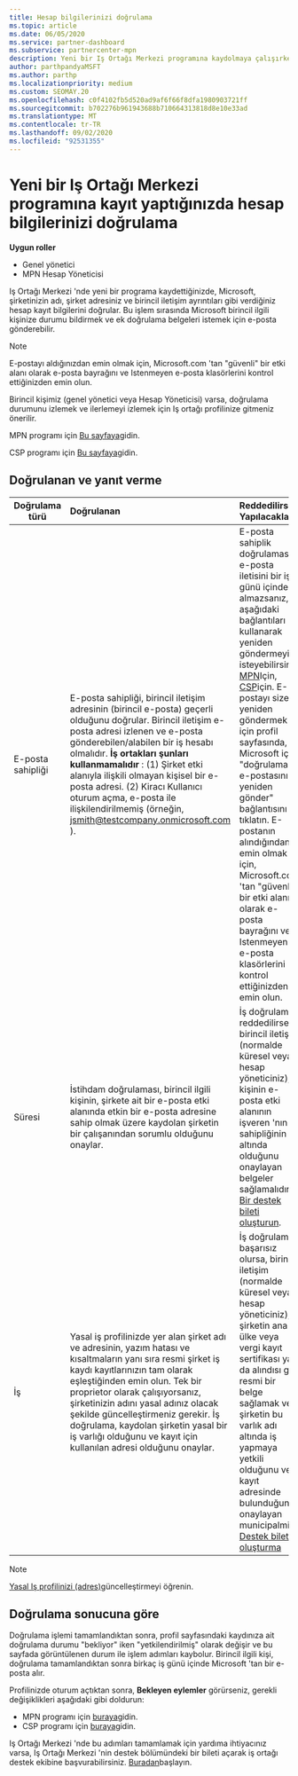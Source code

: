 ```yaml
---
title: Hesap bilgilerinizi doğrulama
ms.topic: article
ms.date: 06/05/2020
ms.service: partner-dashboard
ms.subservice: partnercenter-mpn
description: Yeni bir Iş Ortağı Merkezi programına kaydolmaya çalışırken hesap doğrulamanın durumunu izleyin. Gerekirse ek bilgi sağlamayı öğrenin.
author: parthpandyaMSFT
ms.author: parthp
ms.localizationpriority: medium
ms.custom: SEOMAY.20
ms.openlocfilehash: c0f4102fb5d520ad9af6f66f8dfa1980903721ff
ms.sourcegitcommit: b702276b961943688b710664313818d8e10e33ad
ms.translationtype: MT
ms.contentlocale: tr-TR
ms.lasthandoff: 09/02/2020
ms.locfileid: "92531355"
---
```

# <a name="verify-your-account-information-when-you-enroll-in-a-new-partner-center-program"></a>Yeni bir Iş Ortağı Merkezi programına kayıt yaptığınızda hesap bilgilerinizi doğrulama

**Uygun roller**

- Genel yönetici
- MPN Hesap Yöneticisi

Iş Ortağı Merkezi 'nde yeni bir programa kaydettiğinizde, Microsoft, şirketinizin adı, şirket adresiniz ve birincil iletişim ayrıntıları gibi verdiğiniz hesap kayıt bilgilerini doğrular. Bu işlem sırasında Microsoft birincil ilgili kişinize durumu bildirmek ve ek doğrulama belgeleri istemek için e-posta gönderebilir.

>[!NOTE]
>E-postayı aldığınızdan emin olmak için, Microsoft.com 'tan "güvenli" bir etki alanı olarak e-posta bayrağını ve Istenmeyen e-posta klasörlerini kontrol ettiğinizden emin olun.

Birincil kişimiz (genel yönetici veya Hesap Yöneticisi) varsa, doğrulama durumunu izlemek ve ilerlemeyi izlemek için Iş ortağı profilinize gitmeniz önerilir.

MPN programı için [Bu sayfaya](https://partner.microsoft.com/pcv/accountsettings/connectedpartnerprofile)gidin.

CSP programı için [Bu sayfaya](https://partner.microsoft.com/pcv/accountsettings/partnerprofile)gidin.


## <a name="what-is-verified-and-how-to-respond"></a>Doğrulanan ve yanıt verme

|**Doğrulama türü**   |**Doğrulanan**   |**Reddedilirse Yapılacaklar**   |
|----------------------------|:-----------------------------------|:--------------------------------------|
|E-posta sahipliği   |E-posta sahipliği, birincil iletişim adresinin (birincil e-posta) geçerli olduğunu doğrular. Birincil iletişim e-posta adresi izlenen ve e-posta gönderebilen/alabilen bir iş hesabı olmalıdır. **İş ortakları şunları kullanmamalıdır** : (1) Şirket etki alanıyla ilişkili olmayan kişisel bir e-posta adresi. (2) Kiracı Kullanıcı oturum açma, e-posta ile ilişkilendirilmemiş (örneğin, jsmith@testcompany.onmicrosoft.com ).  |E-posta sahiplik doğrulaması e-posta iletisini bir iş günü içinde almazsanız, aşağıdaki bağlantıları kullanarak yeniden göndermeyi isteyebilirsiniz: [MPN](https://partner.microsoft.com/pcv/accountsettings/connectedpartnerprofile)Için, [CSP](https://partner.microsoft.com/pcv/accountsettings/partnerprofile)için. E-postayı size yeniden göndermek için profil sayfasında, Microsoft için "doğrulama e-postasını yeniden gönder" bağlantısını tıklatın. E-postanın alındığından emin olmak için, Microsoft.com 'tan "güvenli" bir etki alanı olarak e-posta bayrağını ve Istenmeyen e-posta klasörlerini kontrol ettiğinizden emin olun.|
|Süresi |İstihdam doğrulaması, birincil ilgili kişinin, şirkete ait bir e-posta etki alanında etkin bir e-posta adresine sahip olmak üzere kaydolan şirketin bir çalışanından sorumlu olduğunu onaylar.|İş doğrulaması reddedilirse, birincil iletişim (normalde küresel veya hesap yöneticiniz), kişinin e-posta etki alanının işveren 'nın sahipliğinin altında olduğunu onaylayan belgeler sağlamalıdır. [Bir destek bileti oluşturun](https://partner.microsoft.com/dashboard/support/csp/servicerequests/create?stage=2&topicid=c34a5c81-a111-476d-11a4-81c808c37a6b).|
|İş   |Yasal iş profilinizde yer alan şirket adı ve adresinin, yazım hatası ve kısaltmaların yanı sıra resmi şirket iş kaydı kayıtlarınızın tam olarak eşleştiğinden emin olun. Tek bir proprietor olarak çalışıyorsanız, şirketinizin adını yasal adınız olacak şekilde güncelleştirmeniz gerekir. İş doğrulama, kaydolan şirketin yasal bir iş varlığı olduğunu ve kayıt için kullanılan adresi olduğunu onaylar.|İş doğrulaması başarısız olursa, birincil iletişim (normalde küresel veya hesap yöneticiniz), şirketin ana ülke veya vergi kayıt sertifikası ya da alındısı gibi resmi bir belge sağlamak ve şirketin bu varlık adı altında iş yapmaya yetkili olduğunu ve kayıt adresinde bulunduğunu onaylayan municipalmi. [Destek bileti oluşturma](https://partner.microsoft.com/dashboard/support/csp/servicerequests/create?stage=2&topicid=52ac28f3-d58f-99d9-9846-3df5a6477c54)|

>[!NOTE]
>[Yasal Iş profilinizi (adres)](update-your-partner-profile.md)güncelleştirmeyi öğrenin.

## <a name="when-verification-concludes"></a>Doğrulama sonucuna göre

Doğrulama işlemi tamamlandıktan sonra, profil sayfasındaki kaydınıza ait doğrulama durumu "bekliyor" iken "yetkilendirilmiş" olarak değişir ve bu sayfada görüntülenen durum ile işlem adımları kaybolur.
Birincil ilgili kişi, doğrulama tamamlandıktan sonra birkaç iş günü içinde Microsoft 'tan bir e-posta alır. 

Profilinizde oturum açtıktan sonra, **Bekleyen eylemler** görürseniz, gerekli değişiklikleri aşağıdaki gibi doldurun:

- MPN programı için [buraya](https://partner.microsoft.com/pcv/accountsettings/connectedpartnerprofile)gidin.  
- CSP programı için [buraya](https://partner.microsoft.com/pcv/accountsettings/partnerprofile)gidin.

Iş Ortağı Merkezi 'nde bu adımları tamamlamak için yardıma ihtiyacınız varsa, Iş Ortağı Merkezi 'nin destek bölümündeki bir bileti açarak iş ortağı destek ekibine başvurabilirsiniz.  [Buradan](https://partner.microsoft.com/dashboard/support/servicerequests/create?stage=2&topicid=21655de7-7dbb-4927-33a2-f60f45feadf3)başlayın.


